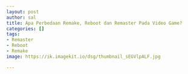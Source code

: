 ```yaml
---
layout: post
author: sal
title: Apa Perbedaan Remake, Reboot dan Remaster Pada Video Game?
categories: []
tags:
- Remaster
- Reboot
- Remake
image: https://ik.imagekit.io/dsg/thumbnail_sEGVlpALF.jpg

---
```


